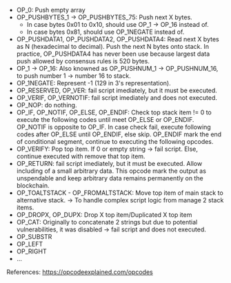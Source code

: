 - OP_0: Push empty array
- OP_PUSHBYTES_1 -> OP_PUSHBYTES_75: Push next X bytes. 
	- In case bytes 0x01 to 0x10, should use OP_1 -> OP_16 instead of.
	- In case bytes 0x81, should use OP_1NEGATE instead of.
- OP_PUSHDATA1, OP_PUSHDATA2, OP_PUSHDATA4: Read next X bytes as N (hexadecimal to decimal). Push the next N bytes onto stack. In practice, OP_PUSHDATA4 has never been use because largest data push allowed by consensus rules is 520 bytes.
- OP_1 -> OP_16: Also knowned as OP_PUSHNUM_1 -> OP_PUSHNUM_16, to push number 1 -> number 16 to stack.
- OP_1NEGATE: Represent -1 (129 in 3's representation).
- OP_RESERVED, OP_VER: fail script imediately, but it must be executed.
- OP_VERIF, OP_VERNOTIF: fail script imediately and does not executed.
- OP_NOP: do nothing.
- OP_IF, OP_NOTIF, OP_ELSE, OP_ENDIF: Check top stack item != 0 to execute the following codes until meet OP_ELSE or OP_ENDIF. OP_NOTIF is opposite to OP_IF. In case check fail, execute following codes after OP_ELSE until OP_ENDIF, else skip. OP_ENDIF mark the end of conditional segment, continue to executing the following opcodes.
- OP_VERIFY: Pop top item. If 0 or empty string -> fail script. Else, continue executed with remove that top item.
- OP_RETURN: fail script imediately, but it must be executed. Allow including of a small arbitrary data. This opcode mark the output as unspendable and keep arbitrary data remains permanently on the blockchain.
- OP_TOALTSTACK - OP_FROMALTSTACK: Move top item of main stack to alternative stack. -> To handle complex script logic from manage 2 stack items.
- OP_DROPX, OP_DUPX: Drop X top item/Duplicated X top item
- OP_CAT: Originally to concatenate 2 strings but due to potential vulnerabilities, it was disabled -> fail script and does not executed.
- OP_SUBSTR
- OP_LEFT
- OP_RIGHT
- ...

References: https://opcodeexplained.com/opcodes